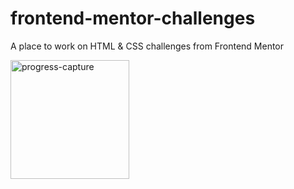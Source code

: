 # frontend-mentor-challenges
A place to work on HTML &amp; CSS challenges from Frontend Mentor


<img width="190" alt="progress-capture" src="https://github.com/msharretts/frontend-mentor-challenges/assets/155783310/bc8892bd-54ef-4203-b6e8-ceca7189f8b5">

